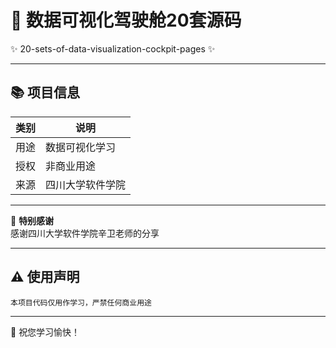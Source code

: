 # 🚀 数据可视化驾驶舱20套源码
✨ 20-sets-of-data-visualization-cockpit-pages ✨

---

## 📚 项目信息
| 类别 | 说明 |
|------|------|
| 用途 | 数据可视化学习 |
| 授权 | 非商业用途 |
| 来源 | 四川大学软件学院 |

---

🙏 **特别感谢**  
感谢四川大学软件学院辛卫老师的分享

---

## ⚠️ 使用声明
```text
本项目代码仅用作学习，严禁任何商业用途
```

---

🌟 祝您学习愉快！